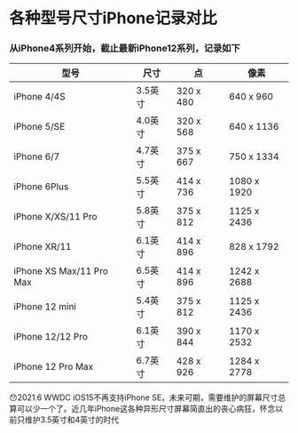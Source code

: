 # 各种型号尺寸iPhone记录对比

### 从iPhone4系列开始，截止最新iPhone12系列，记录如下

| 型号                     | 尺寸    | 点        | 像素        |
| ------------------------ | ------- | --------- | ----------- |
| iPhone 4/4S              | 3.5英寸 | 320 x 480 | 640 x 960   |
| iPhone 5/SE              | 4.0英寸 | 320 x 568 | 640 x 1136  |
| iPhone 6/7               | 4.7英寸 | 375 x 667 | 750 x 1334  |
| iPhone 6Plus             | 5.5英寸 | 414 x 736 | 1080 x 1920 |
| iPhone X/XS/11 Pro       | 5.8英寸 | 375 x 812 | 1125 x 2436 |
| iPhone XR/11             | 6.1英寸 | 414 x 896 | 828 x 1792  |
| iPhone XS Max/11 Pro Max | 6.5英寸 | 414 x 896 | 1242 x 2688 |
| iPhone 12 mini           | 5.4英寸 | 375 x 812 | 1125 x 2436 |
| iPhone 12/12 Pro         | 6.1英寸 | 390 x 844 | 1170 x 2532 |
| iPhone 12 Pro Max        | 6.7英寸 | 428 x 926 | 1284 x 2778 |



😯2021.6 WWDC iOS15不再支持iPhone SE，未来可期，需要维护的屏幕尺寸总算可以少一个了。近几年iPhone这各种异形尺寸屏幕简直出的丧心病狂，怀念以前只维护3.5英寸和4英寸的时代